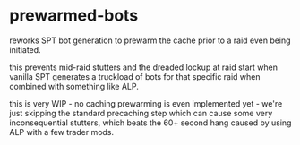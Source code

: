 # prewarmed-bots

reworks SPT bot generation to prewarm the cache prior to a raid even being initiated.

this prevents mid-raid stutters and the dreaded lockup at raid start when vanilla SPT
generates a truckload of bots for that specific raid when combined with something like ALP.

this is very WIP - no caching prewarming is even implemented yet - we're just skipping the standard
precaching step which can cause some very inconsequential stutters, which beats the 60+ second hang
caused by using ALP with a few trader mods.
